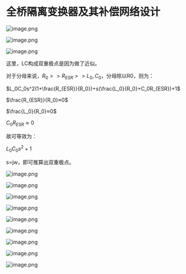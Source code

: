 # 全桥隔离变换器及其补偿网络设计

![image.png](https://s2.loli.net/2023/06/07/Ii5zvVpGfjxUs6T.png)

![image.png](https://s2.loli.net/2023/06/07/k79h4lUYVsCeDgR.png)

![image.png](https://s2.loli.net/2023/06/07/95zToNyaMdbCQXG.png)

这里，LC构成双重极点是因为做了近似。

对于分母来说，$R_0>>R_{ESR}>>L_0,C_0$，分母除以R0，则为：

$L_0C_0s^2(1+\frac{R_{ESR}}{R_0})+s(\frac{L_0}{R_0}+C_0R_{ESR})+1$

$\frac{R_{ESR}}{R_0}≈0$

$\frac{L_0}{R_0}≈0$

$C_0R_{ESR}≈0$

故可等效为：

$L_0C_0s^2+1$

s=jw，即可推算出双重极点。

![image.png](https://s2.loli.net/2023/06/07/9FwzZcYSGpmsXLW.png)

![image.png](https://s2.loli.net/2023/06/07/f6eWSNKcPtVrwBL.png)

![image.png](https://s2.loli.net/2023/06/07/5Rt2vDeFIVJ3uSN.png)

![image.png](https://s2.loli.net/2023/06/07/OH1lXhGCqa2T7zQ.png)

![image.png](https://s2.loli.net/2023/06/07/8mfb2SeuEgR1OG4.png)

![image.png](https://s2.loli.net/2023/06/07/12WabLc9edzkq3j.png)

![image.png](https://s2.loli.net/2023/06/07/Z1xLt7ml2si5TbY.png)

![image.png](https://s2.loli.net/2023/06/07/eIH2C3acrVhn9Kp.png)

![image.png](https://s2.loli.net/2023/06/07/CiTUyMFKoESnhg5.png)





